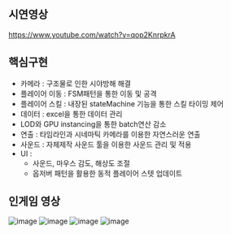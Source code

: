 ## 시연영상
https://www.youtube.com/watch?v=qop2KnrpkrA

## 핵심구현 
- 카메라 : 구조물로 인한 시야방해 해결
- 플레이어 이동 : FSM패턴을 통한 이동 및 공격
- 플레이어 스킬 : 내장된 stateMachine 기능을 통한 스킬 타이밍 제어
- 데이터 : excel을 통한 데이터 관리
- LOD와 GPU instancing을 통한 batch연산 감소
- 연출 : 타임라인과 시네마틱 카메라를 이용한 자연스러운 연출
- 사운드 : 자체제작 사운드 툴을 이용한 사운드 관리 및 적용
- UI :
  - 사운드, 마우스 감도, 해상도 조절
  - 옵저버 패턴을 활용한 동적 플레이어 스텟 업데이트
  
## 인게임 영상
![image](https://github.com/user-attachments/assets/a7802652-e377-473d-bf45-ecf9fd5dd708)
![image](https://github.com/user-attachments/assets/2d93e252-cc7a-4967-a504-7ebef897990a)
![image](https://github.com/user-attachments/assets/0e392e8d-ed13-415d-a6a1-b69adab45093)
![image](https://github.com/user-attachments/assets/c1a792e3-32a3-4073-8449-9dde16e99a16)
